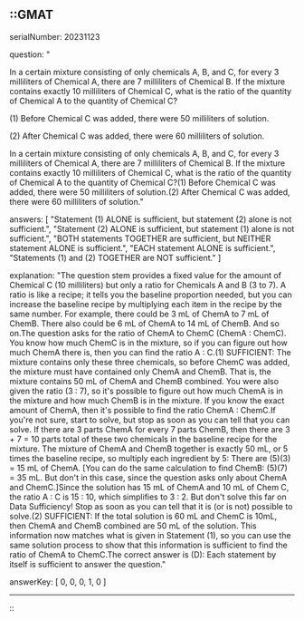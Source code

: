 ::GMAT
---


serialNumber: 20231123

question: "<p>In a certain mixture consisting of only chemicals A, B, and C, for every 3 milliliters of Chemical A, there are 7 milliliters of Chemical B. If the mixture contains exactly 10 milliliters of Chemical C, what is the ratio of the quantity of Chemical A to the quantity of Chemical C?</p><p>(1) Before Chemical C was added, there were 50 milliliters of solution.</p><p>(2) After Chemical C was added, there were 60 milliliters of solution.</p>In a certain mixture consisting of only chemicals A, B, and C, for every 3 milliliters of Chemical A, there are 7 milliliters of Chemical B. If the mixture contains exactly 10 milliliters of Chemical C, what is the ratio of the quantity of Chemical A to the quantity of Chemical C?(1) Before Chemical C was added, there were 50 milliliters of solution.(2) After Chemical C was added, there were 60 milliliters of solution."

answers: [
  "Statement (1) ALONE is sufficient, but statement (2) alone is not sufficient.",
  "Statement (2) ALONE is sufficient, but statement (1) alone is not sufficient.",
  "BOTH statements TOGETHER are sufficient, but NEITHER statement ALONE is sufficient.",
  "EACH statement ALONE is sufficient.",
  "Statements (1) and (2) TOGETHER are NOT sufficient."
]

explanation: "The question stem provides a fixed value for the amount of Chemical C (10 milliliters) but only a ratio for Chemicals A and B (3 to 7). A ratio is like a recipe; it tells you the baseline proportion needed, but you can increase the baseline recipe by multiplying each item in the recipe by the same number. For example, there could be 3 mL of ChemA to 7 mL of ChemB. There also could be 6 mL of ChemA to 14 mL of ChemB. And so on.The question asks for the ratio of ChemA to ChemC (ChemA : ChemC). You know how much ChemC is in the mixture, so if you can figure out how much ChemA there is, then you can find the ratio A : C.(1) SUFFICIENT: The mixture contains only these three chemicals, so before ChemC was added, the mixture must have contained only ChemA and ChemB. That is, the mixture contains 50 mL of ChemA and ChemB combined. You were also given the ratio (3 : 7), so it's possible to figure out how much ChemA is in the mixture and how much ChemB is in the mixture. If you know the exact amount of ChemA, then it's possible to find the ratio ChemA : ChemC.If you're not sure, start to solve, but stop as soon as you can tell that you can solve. If there are 3 parts ChemA for every 7 parts ChemB, then there are 3 + 7 = 10 parts total of these two chemicals in the baseline recipe for the mixture. The mixture of ChemA and ChemB together is exactly 50 mL, or 5 times the baseline recipe, so multiply each ingredient by 5: There are (5)(3) = 15 mL of ChemA. [You can do the same calculation to find ChemB: (5)(7) = 35 mL. But don't in this case, since the question asks only about ChemA and ChemC.]Since the solution has 15 mL of ChemA and 10 mL of Chem C, the ratio A : C is 15 : 10, which simplifies to 3 : 2. But don't solve this far on Data Sufficiency! Stop as soon as you can tell that it is (or is not) possible to solve.(2) SUFFICIENT: If the total solution is 60 mL and ChemC is 10mL, then ChemA and ChemB combined are 50 mL of the solution. This information now matches what is given in Statement (1), so you can use the same solution process to show that this information is sufficient to find the ratio of ChemA to ChemC.The correct answer is (D): Each statement by itself is sufficient to answer the question."

answerKey: [
  0, 
  0, 
  0, 
  1, 
  0
]



---
::